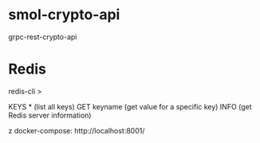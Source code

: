 # smol-crypto-api
grpc-rest-crypto-api


# Redis
redis-cli > 

KEYS * (list all keys)
GET keyname (get value for a specific key)
INFO (get Redis server information)

z docker-compose:
http://localhost:8001/